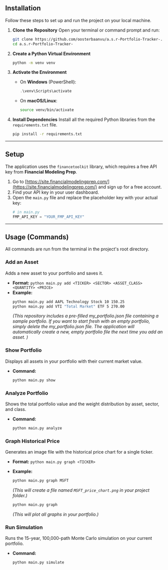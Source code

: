
## Installation

Follow these steps to set up and run the project on your local machine.

1.  **Clone the Repository**
    Open your terminal or command prompt and run:
    ```bash
    git clone https://github.com/oosterbaanvu/a.s.r-Portfolio-Tracker-.git
    cd a.s.r-Portfolio-Tracker-
    ```

2.  **Create a Python Virtual Environment**
    ```bash
    python -m venv venv
    ```

3.  **Activate the Environment**
    -   On **Windows** (PowerShell):
        ```powershell
        .\venv\Scripts\activate
        ```
    -   On **macOS/Linux**:
        ```bash
        source venv/bin/activate
        ```

4.  **Install Dependencies**
    Install all the required Python libraries from the `requirements.txt` file.
    ```bash
    pip install -r requirements.txt
    ```

---

## Setup

The application uses the `financetoolkit` library, which requires a free API key from **Financial Modeling Prep**.

1.  Go to [https://site.financialmodelingprep.com/](https://site.financialmodelingprep.com/) and sign up for a free account.
2.  Find your API key in your user dashboard.
3.  Open the `main.py` file and replace the placeholder key with your actual key:
    ```python
    # in main.py
    FMP_API_KEY = "YOUR_FMP_API_KEY"
    ```

---

## Usage (Commands)

All commands are run from the terminal in the project's root directory.

### Add an Asset
Adds a new asset to your portfolio and saves it.

-   **Format:** `python main.py add <TICKER> <SECTOR> <ASSET_CLASS> <QUANTITY> <PRICE>`
-   **Example:**
    ```bash
    python main.py add AAPL Technology Stock 10 150.25
    python main.py add VTI "Total Market" ETF 5 270.00
    ```
    *(This repository includes a pre-filled my_portfolio.json file containing a sample portfolio.
    If you want to start fresh with an empty portfolio, simply delete the my_portfolio.json file.
    The application will automatically create a new, empty portfolio file the next time you add an asset.
    )*

### Show Portfolio
Displays all assets in your portfolio with their current market value.

-   **Command:**
    ```bash
    python main.py show
    ```

### Analyze Portfolio
Shows the total portfolio value and the weight distribution by asset, sector, and class.

-   **Command:**
    ```bash
    python main.py analyze
    ```

### Graph Historical Price
Generates an image file with the historical price chart for a single ticker.

-   **Format:** `python main.py graph <TICKER>`
-   **Example:**
    ```bash
    python main.py graph MSFT
    ```
    *(This will create a file named `MSFT_price_chart.png` in your project folder.)*

    ```bash
    python main.py graph
    ```
    *(This will plot all graphs in your portfolio.)*

### Run Simulation
Runs the 15-year, 100,000-path Monte Carlo simulation on your current portfolio.

-   **Command:**
    ```bash
    python main.py simulate
    ```
